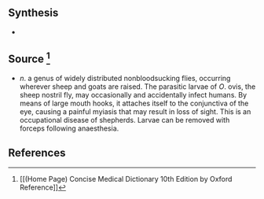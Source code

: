 ## Synthesis
- 
## Source [^1]
- $n$. a genus of widely distributed nonbloodsucking flies, occurring wherever sheep and goats are raised. The parasitic larvae of $O$. ovis, the sheep nostril fly, may occasionally and accidentally infect humans. By means of large mouth hooks, it attaches itself to the conjunctiva of the eye, causing a painful myiasis that may result in loss of sight. This is an occupational disease of shepherds. Larvae can be removed with forceps following anaesthesia.
## References

[^1]: [[(Home Page) Concise Medical Dictionary 10th Edition by Oxford Reference]]